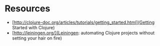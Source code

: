 
Resources
=========

* [http://clojure-doc.org/articles/tutorials/getting_started.html](Getting Started with Clojure)
* [http://leiningen.org/](Leiningen: automating Clojure projects without setting your hair on fire)

